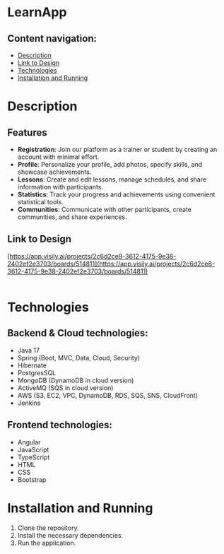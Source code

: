 # LearnApp
## Content navigation:
- [Description](#Description)
- [Link to Design](#link-to-design)
- [Technologies](#technologies)
- [Installation and Running](#installation-and-running)

# Description
## Features

- **Registration**: Join our platform as a trainer or student by creating an account with minimal effort.
- **Profile**: Personalize your profile, add photos, specify skills, and showcase achievements.
- **Lessons**: Create and edit lessons, manage schedules, and share information with participants.
- **Statistics**: Track your progress and achievements using convenient statistical tools.
- **Communities**: Communicate with other participants, create communities, and share experiences.
  
## Link to Design
[https://app.visily.ai/projects/2c6d2ce8-3612-4175-9e38-2402ef2e3703/boards/514811](https://app.visily.ai/projects/2c6d2ce8-3612-4175-9e38-2402ef2e3703/boards/514811)<br><br>
# Technologies
## Backend & Cloud technologies:
- Java 17
- Spring (Boot, MVC, Data, Cloud, Security)
- Hibernate
- PostgresSQL
- MongoDB (DynamoDB in cloud version)
- ActiveMQ (SQS in cloud version)
- AWS (S3, EC2, VPC, DynamoDB, RDS, SQS, SNS, CloudFront)
- Jenkins
## Frontend technologies:
- Angular
- JavaScript
- TypeScript
- HTML
- CSS
- Bootstrap
# Installation and Running

1. Clone the repository.
2. Install the necessary dependencies.
3. Run the application.

